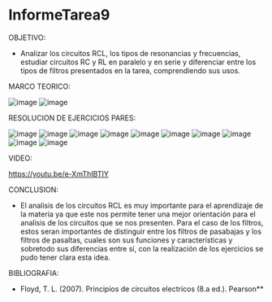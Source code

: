 # InformeTarea9

OBJETIVO:

* Analizar los circuitos RCL, los tipos de resonancias y frecuencias, estudiar circuitos RC y RL en paralelo y en serie y diferenciar entre los tipos de filtros presentados en la tarea, comprendiendo sus usos.

MARCO TEORICO:

![image](https://user-images.githubusercontent.com/116833736/223016086-b72a352a-ec4b-42c2-970b-9aafddc4558b.png)
![image](https://user-images.githubusercontent.com/116833736/223016013-15344723-f898-4b62-91c6-2c06d33baa0f.png)

RESOLUCION DE EJERCICIOS PARES:

![image](https://user-images.githubusercontent.com/116833736/223016149-55769b17-397f-465a-8860-a6b02c31d3b3.png)
![image](https://user-images.githubusercontent.com/116833736/223016163-68f189ca-8072-41f2-aaaf-a0b45a6e71fb.png)
![image](https://user-images.githubusercontent.com/116833736/223016204-51548e49-7390-4dca-be67-9b579a1bb42e.png)
![image](https://user-images.githubusercontent.com/116833736/223016234-d0098efc-c81f-4107-8c07-11fec4a1c5ad.png)
![image](https://user-images.githubusercontent.com/116833736/223016256-197573a7-4a42-4652-8dbf-88ba6fa50c08.png)
![image](https://user-images.githubusercontent.com/116833736/223016273-38fd1c6f-3613-41f3-aaea-0903b349500c.png)
![image](https://user-images.githubusercontent.com/116833736/223016299-91aecca0-432c-4d4f-89e9-72659d1b5805.png)
![image](https://user-images.githubusercontent.com/116833736/223016318-185e7ac5-7c5f-40e5-9961-c714e2a69c15.png)
![image](https://user-images.githubusercontent.com/116833736/223016321-3d1ae523-0352-4cad-886c-0e0d076c2775.png)
![image](https://user-images.githubusercontent.com/116833736/223016335-b8e8dbf4-36bd-47be-b2be-d6078c8f38da.png)

VIDEO:

https://youtu.be/e-XmThIBTIY

CONCLUSION:

* El analisis de los circuitos RCL es muy importante para el aprendizaje de la materia ya que este nos permite tener una mejor orientación para el analisis de los circuitos que se nos presenten. Para el caso de los filtros, estos seran importantes de distinguir entre los filtros de pasabajas y los filtros de pasaltas, cuales son sus funciones y características y sobretodo sus diferencias entre sí, con la realización de los ejercicios se pudo tener clara esta idea.

BIBLIOGRAFIA:

* Floyd, T. L. (2007). Principios de circuitos electricos (8.a ed.). Pearson**
